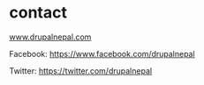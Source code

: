 # contact

www.drupalnepal.com

Facebook: https://www.facebook.com/drupalnepal

Twitter: https://twitter.com/drupalnepal
